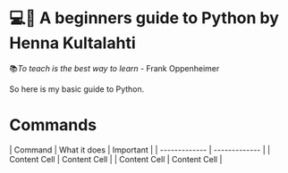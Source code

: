 # 💻🐍 A beginners guide to Python by Henna Kultalahti

📚*To teach is the best way to learn*
          - Frank Oppenheimer

So here is my basic guide to Python.


# Commands

| Command  | What it does | Important |
| ------------- | ------------- |
| Content Cell  | Content Cell  |
| Content Cell  | Content Cell  |


